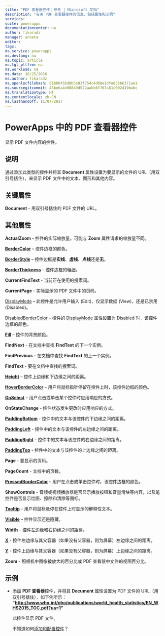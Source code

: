```yaml
---
title: "PDF 查看器控件：参考 | Microsoft 文档"
description: "有关 PDF 查看器控件的信息，包括属性和示例"
services: 
suite: powerapps
documentationcenter: na
author: fikaradz
manager: anneta
editor: 
tags: 
ms.service: powerapps
ms.devlang: na
ms.topic: article
ms.tgt_pltfrm: na
ms.workload: na
ms.date: 10/25/2016
ms.author: fikaradz
ms.openlocfilehash: 51b0045bd8b5e83f754c4d68e1dfe63566371ae1
ms.sourcegitcommit: 43be6a4e08849d522aabb6f767a81c092419babc
ms.translationtype: HT
ms.contentlocale: zh-CN
ms.lasthandoff: 11/07/2017
---
```

# <a name="pdf-viewer-control-in-powerapps"></a>PowerApps 中的 PDF 查看器控件
显示 PDF 文件内容的控件。

## <a name="description"></a>说明
通过添加此类型的控件并将其 **Document** 属性设置为要显示的文件的 URL（用双引号括住），来显示 PDF 文件中的文本、图形和其他内容。

## <a name="key-properties"></a>关键属性
**Document** - 用双引号括住的 PDF 文件的 URL。

## <a name="additional-properties"></a>其他属性
**ActualZoom** - 控件的实际缩放量，可能与 **Zoom** 属性请求的缩放量不同。

**[BorderColor](properties-color-border.md)** – 控件边框的颜色。

**[BorderStyle](properties-color-border.md)** – 控件边框是**实线**、**虚线**、**点线**还是**无**。

**[BorderThickness](properties-color-border.md)** – 控件边框的粗细。

**CurrentFindText** - 当前正在使用的搜索词。

**CurrentPage** - 实际显示的 PDF 文件中的页码。

[DisplayMode](properties-core.md) – 此控件是允许用户输入 (Edit)、仅显示数据 (View)，还是已禁用 (Disabled)。

[DisabledBorderColor](properties-color-border.md) – 控件的 [DisplayMode](properties-core.md) 属性设置为 Disabled 时，该控件边框的颜色。

**[Fill](properties-color-border.md)** – 控件的背景颜色。

**FindNext** - 在文档中查找 **FindText** 的下一个实例。

**FindPrevious** - 在文档中查找 **FindText** 的上一个实例。

**FindText** - 要在文档中查找的搜索词。

**[Height](properties-size-location.md)** – 控件上边缘和下边缘之间的距离。

**[HoverBorderColor](properties-color-border.md)** – 用户将鼠标指针停留在控件上时，该控件边框的颜色。

**[OnSelect](properties-core.md)** – 用户点击或单击某个控件时应用响应的方式。

**OnStateChange** - 控件状态发生更改时应用响应的方式。

**[PaddingBottom](properties-size-location.md)** - 控件中的文本与该控件的下边缘之间的距离。

**[PaddingLeft](properties-size-location.md)** - 控件中的文本与该控件的左边缘之间的距离。

**[PaddingRight](properties-size-location.md)** - 控件中的文本与该控件的右边缘之间的距离。

**[PaddingTop](properties-size-location.md)** - 控件中的文本与该控件的上边缘之间的距离。

**Page** - 要显示的页码。

**PageCount** - 文档中的页数。

**[PressedBorderColor](properties-color-border.md)** – 用户在点击或单击控件时，该控件边框的颜色。

**ShowControls** - 音频或视频播放器是否显示播放按钮和音量滑块等内容，以及笔控件是否显示绘图、擦除和清除等图标。

**[Tooltip](properties-core.md)** - 用户将鼠标悬停在控件上时显示的解释性文本。

**[Visible](properties-core.md)** – 控件显示还是隐藏。

**[Width](properties-size-location.md)** – 控件左边缘和右边缘之间的距离。

**[X](properties-size-location.md)** - 控件左边缘与其父容器（如果没有父容器，则为屏幕）左边缘之间的距离。

**[Y](properties-size-location.md)** - 控件上边缘与其父容器（如果没有父容器，则为屏幕）上边缘之间的距离。

**Zoom** - 照相机中图像被放大的百分比或 PDF 查看器中文件的视图百分比。

## <a name="example"></a>示例
* 添加 **PDF 查看器**控件，并将其 **Document** 属性设置为 PDF 文件的 URL（用双引号括住），如下例所示：<br>
  **"http://www.who.int/gho/publications/world_health_statistics/EN_WHS2015_TOC.pdf?ua=1"**
  
    此控件显示 PDF 文件。
  
    不知道如何[添加和配置控件](../add-configure-controls.md)？

